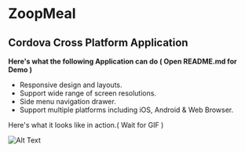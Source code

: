 # ZoopMeal

## Cordova Cross Platform Application ##

**Here's what the following Application can do ( Open README.md for Demo )**

* Responsive design and layouts.
* Support wide range of screen resolutions.
* Side menu navigation drawer.
* Support multiple platforms including iOS, Android & Web Browser.

Here's what it looks like in action.( Wait for GIF )

![Alt Text](https://github.com/YASH12366/ZoopMeal/blob/master/ZoopMealDemo.gif)

